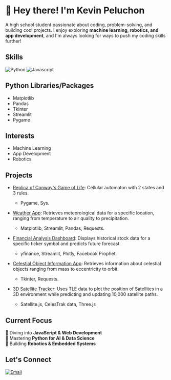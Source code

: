 # 👋 Hey there! I'm Kevin Peluchon

A high school student passionate about coding, problem-solving, and building cool projects. I enjoy exploring **machine learning, robotics, and app development**, and I'm always looking for ways to push my coding skills further!

## Skills
![Python](https://img.shields.io/badge/Python-3776AB?style=for-the-badge&logo=python&logoColor=white)
![Javascript](https://img.shields.io/badge/Javascript-E34F26?style=for-the-badge&logo=html5&logoColor=white)

## Python Libraries/Packages
- Matplotlib
- Pandas
- Tkinter
- Streamlit
- Pygame

## Interests
- Machine Learning
- App Development
- Robotics

## Projects

- [Replica of Conway's Game of Life](https://github.com/kpeluchon72/Cylindrical-Conways-Game-of-Life): Cellular automaton with 2 states and 3 rules.  
  - Pygame, Sys.

- [Weather App](https://github.com/kpeluchon72/Weather-App): Retrieves meteorological data for a specific location, ranging from temperature to air quality to precipitation.  
  - Matplotlib, Streamlit, Pandas, Requests.

- [Financial Analysis Dashboard](https://github.com/kpeluchon72/Financial-Analysis-Dashboard): Displays historical stock data for a specific ticker symbol and predicts future forecast.  
  - yfinance, Streamlit, Plotly, Facebook Prophet.

- [Celestial Object Information App](https://github.com/kpeluchon72/Celestial-Object-Info-App): Retrieves information about celestial objects ranging from mass to eccentricity to orbit.  
  - Tkinter, Requests.

- [3D Satellite Tracker](https://github.com/kpeluchon72/Satelite3D): Uses TLE data to plot the position of Satellites in a 3D environment while predicting and updating 10,000 satellite paths.
  - Satellite.js, CelesTrak data, Three.js


## Current Focus
🔹 Diving into **JavaScript & Web Development**  
🔹 Mastering **Python for AI & Data Science**  
🔹 Building **Robotics & Embedded Systems**

## Let's Connect
[![Email](https://img.shields.io/badge/Email-D14836?style=flat-square&logo=gmail&logoColor=white)](mailto:kev.pdlg71@gmail.com)
